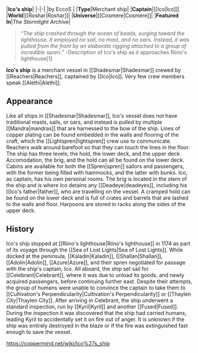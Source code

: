 |**Ico's ship**|
|-|-|
|by  EccoS |
|**Type**|Merchant ship|
|**Captain**|[[Ico\|Ico]]|
|**World**|[[Roshar\|Roshar]]|
|**Universe**|[[Cosmere\|Cosmere]]|
|**Featured In**|*The Stormlight Archive*|

>“*The ship crashed through the ocean of beads, surging toward the lighthouse. It employed no sail, no mast, and no oars. Instead, it was pulled from the front by an elaborate rigging attached to a group of incredible spren.*”
\-Description of Ico's ship as it approaches Riino's lighthouse[1]


**Ico's ship** is a merchant vessel in [[Shadesmar\|Shadesmar]] crewed by [[Reachers\|Reachers]], captained by [[Ico\|Ico]]. Very few crew members speak [[Alethi\|Alethi]].

## Appearance
Like all ships in [[Shadesmar\|Shadesmar]], Ico's vessel does not have traditional masts, sails, or oars, and instead is pulled by multiple [[Mandra\|mandras]] that are harnessed to the bow of the ship. Lines of copper plating can be found embedded in the walls and flooring of the craft, which the [[Lightspren\|lightspren]] crew use to communicate. Reachers walk around barefoot so that they can touch the lines in the floor.
The ship has three levels; the hold, the lower deck, and the upper deck. Accomodation, the brig, and the hold can all be found on the lower deck. Cabins are available for both the [[Spren\|spren]] sailors and passengers, with the former being filled with hammocks, and the latter with bunks. Ico, as captain, has his own personal rooms. The brig is located in the stern of the ship and is where Ico detains any [[Deadeye\|deadeyes]], including his [[Ico's father\|father]], who are travelling on the vessel. A cramped hold can be found on the lower deck and is full of crates and barrels that are lashed to the walls and floor. Harpoons are stored in racks along the sides of the upper deck.

## History
Ico's ship stopped at [[Riino's lighthouse\|Riino's lighthouse]] in 1174 as part of its voyage through the [[Sea of Lost Lights\|Sea of Lost Lights]]. While docked at the peninsula, [[Kaladin\|Kaladin]], [[Shallan\|Shallan]], [[Adolin\|Adolin]], [[Azure\|Azure]], and their spren negotiated for passage with the ship's captain, Ico. All aboard, the ship set sail for [[Celebrant\|Celebrant]], where it was due to unload its goods, and newly acquired passengers, before continuing further east. Despite their attempts, the group of humans were unable to convince the captain to take them to [[Cultivation's Perpendicularity\|Cultivation's Perpendicularity]] or [[Thaylen City\|Thaylen City]]. After arriving in Celebrant, the ship underwent a standard inspection, run by [[Kyril\|Kyril]] and another [[Fused\|Fused]]. During the inspection it was discovered that the ship had carried humans, leading Kyril to accidentally set it on fire out of anger. It is unknown if the ship was entirely destroyed in the blaze or if the fire was extinguished fast enough to save the vessel.



https://coppermind.net/wiki/Ico%27s_ship